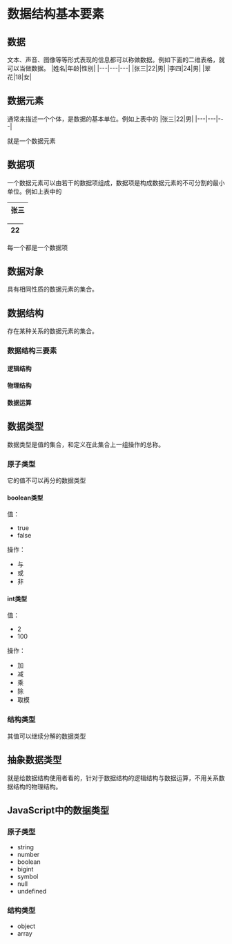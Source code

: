 # 数据结构基本要素

## 数据
文本、声音、图像等等形式表现的信息都可以称做数据。例如下面的二维表格，就可以当做数据。
|姓名|年龄|性别|
|---|---|---|
|张三|22|男|
|李四|24|男|
|翠花|18|女|

## 数据元素
通常来描述一个个体，是数据的基本单位。例如上表中的
|张三|22|男|
|---|---|---|

就是一个数据元素

## 数据项
一个数据元素可以由若干的数据项组成，数据项是构成数据元素的不可分割的最小单位。例如上表中的

|张三|
|---|

|22|
|---|
每一个都是一个数据项

## 数据对象
具有相同性质的数据元素的集合。

## 数据结构
存在某种关系的数据元素的集合。

### 数据结构三要素
#### 逻辑结构
#### 物理结构
#### 数据运算

## 数据类型
数据类型是值的集合，和定义在此集合上一组操作的总称。
### 原子类型
它的值不可以再分的数据类型

#### boolean类型
值：
- true
- false

操作：
- 与
- 或
- 非

#### int类型
值：
- 2
- 100

操作：
- 加
- 减
- 乘
- 除
- 取模

### 结构类型
其值可以继续分解的数据类型

## 抽象数据类型
就是给数据结构使用者看的，针对于数据结构的逻辑结构与数据运算，不用关系数据结构的物理结构。

## JavaScript中的数据类型
### 原子类型
- string
- number
- boolean
- bigint
- symbol
- null
- undefined

### 结构类型
- object
- array


